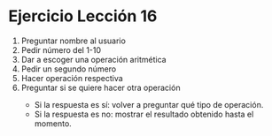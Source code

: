 <h1>Ejercicio Lección 16</h1>
<ol>
  <li>Preguntar nombre al usuario</li>
  <li>Pedir número del 1-10</li>
  <li>Dar a escoger una operación aritmética</li>
  <li>Pedir un segundo número</li>
  <li>Hacer operación respectiva</li>
  <li>Preguntar si se quiere hacer otra operación</li>
    <ul>
      <li>Si la respuesta es sí: volver a preguntar qué tipo de operación.</li>
      <li>Si la respuesta es no: mostrar el resultado obtenido hasta el momento.</li>
    </ul>
</ol>
